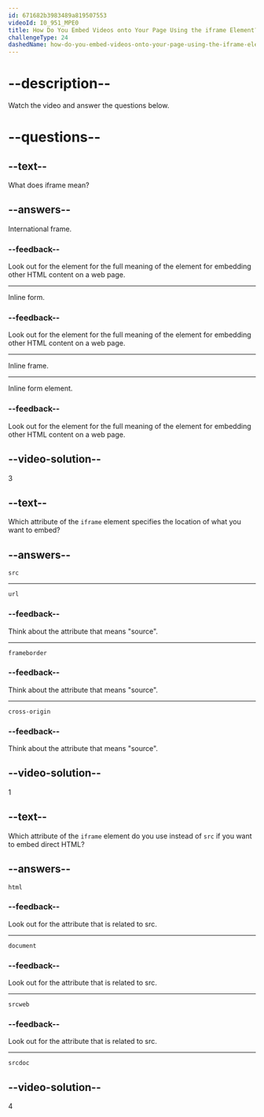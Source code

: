 ```yaml
---
id: 671682b3983489a819507553
videoId: I0_951_MPE0
title: How Do You Embed Videos onto Your Page Using the iframe Element?
challengeType: 24
dashedName: how-do-you-embed-videos-onto-your-page-using-the-iframe-element
---
```


# --description--

Watch the video and answer the questions below.

# --questions--

## --text--

What does iframe mean?

## --answers--

International frame.

### --feedback--

Look out for the element for the full meaning of the element for embedding other HTML content on a web page.

---

Inline form.

### --feedback--

Look out for the element for the full meaning of the element for embedding other HTML content on a web page.

---

Inline frame.

---

Inline form element.

### --feedback--

Look out for the element for the full meaning of the element for embedding other HTML content on a web page.

## --video-solution--

3

## --text--

Which attribute of the `iframe` element specifies the location of what you want to embed?

## --answers--

`src`

---

`url`

### --feedback--

Think about the attribute that means "source".

---

`frameborder`

### --feedback--

Think about the attribute that means "source".

---

`cross-origin`

### --feedback--

Think about the attribute that means "source".

## --video-solution--

1

## --text--

Which attribute of the `iframe` element do you use instead of `src` if you want to embed direct HTML?

## --answers--

`html`

### --feedback--

Look out for the attribute that is related to src.

---

`document`

### --feedback--

Look out for the attribute that is related to src.

---

`srcweb`

### --feedback--

Look out for the attribute that is related to src.

---

`srcdoc`

## --video-solution--

4
